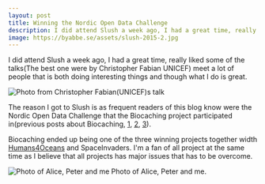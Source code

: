```yaml
---
layout: post
title: Winning the Nordic Open Data Challenge
description: I did attend Slush a week ago, I had a great time, really liked some of the talks and won the Nordic Open Data Challenge.
image: https://byabbe.se/assets/slush-2015-2.jpg
---
```

I did attend Slush a week ago, I had a great time, really liked some of the talks(The best one were by Christopher Fabian UNICEF) meet a lot of people that is both doing interesting things and though what I do is great.

![Photo from Christopher Fabian(UNICEF)s talk](https://byabbe.se/assets/slush-2015-1.jpg)

The reason I got to Slush is as frequent readers of this blog know were the Nordic Open Data Challenge that the Biocaching project participated in(previous posts about Biocaching, [1](https://byabbe.se/blog/2015/07/01/hack4no/), [2](https://byabbe.se/blog/2015/08/17/biocaching/), [3](https://byabbe.se/blog/2015/10/25/biocaching-continues/)). 

Biocaching ended up being one of the three winning projects together width [Humans4Oceans](http://www.humansforocean.com/) and SpaceInvaders. I'm a fan of all project at the same time as I believe that all projects has major issues that has to be overcome.

![Photo of Alice, Peter and me](https://byabbe.se/assets/slush-2015-2.jpg)
Photo of Alice, Peter and me.